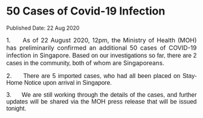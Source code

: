 <html>
    <meta http-equiv="Content-Type" content="text/html; charset=utf-8"/>
    <meta charset="utf-8"/>
    <title>50 Cases of Covid-19 Infection</title>
    <body><h1>50 Cases of Covid-19 Infection</h1>
    <p>Published Date: 22 Aug 2020</p> <p style="text-align: justify;"><span style="font-size: 16px;">1.&nbsp; &nbsp; &nbsp;As of 22 August 2020, 12pm, the Ministry of Health (MOH) has preliminarily confirmed an additional 50 cases of COVID-19 infection in Singapore. <span style="font-family: Arial;">Based on our investigations so far, there are 2 cases in the community, both </span>of whom are Singaporeans<span style="font-family: Arial;">. </span></span></p> <p style="text-align: justify;"><span style="font-size: 16px;">2.&nbsp; &nbsp; &nbsp;<span style="text-align: left; font-family: Arial, sans-serif;">There are 5 imported cases, who had all been placed on Stay-Home Notice upon arrival in Singapore</span><span style="text-align: left; font-family: Arial, sans-serif;">.&nbsp;</span></span></p> <p style="margin-left: 0cm; text-align: justify;"><span style="font-family: Arial, sans-serif; font-size: 12pt; text-align: left;">3.&nbsp; &nbsp; &nbsp;We are still working through the details of the cases, and further updates will be shared via the MOH press release that will be issued tonight.&nbsp;</span><br></p></body>
</html>